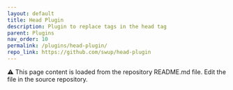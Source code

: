 ```yaml
---
layout: default
title: Head Plugin
description: Plugin to replace tags in the head tag
parent: Plugins
nav_order: 10
permalink: /plugins/head-plugin/
repo_link: https://github.com/swup/head-plugin
---
```


⚠️ This page content is loaded from the repository README.md file. Edit the file in the source repository.
